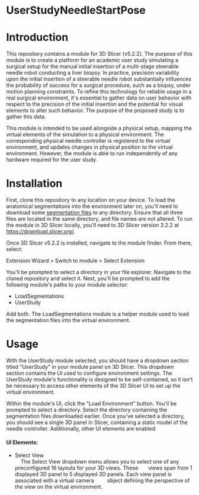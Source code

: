 # UserStudyNeedleStartPose

# Introduction
This repository contains a module for 3D Slicer (v5.2.2).
The purpose of this module is to create a platform for an academic user study 
simulating a surgical setup for the manual initial insertion of a multi-stage steerable needle robot 
conducting a liver biopsy. In practice, precision variability upon the initial insertion of a steerable needle 
robot substantially influences the probability of success for a surgical procedure, such as a biopsy, under motion 
planning constraints. To refine this technology for reliable usage in a real surgical environment, it's essential 
to gather data on user behavior with respect to the precision of the initial insertion and the potential for visual elements 
to alter such behavior. The purpose of the proposed study is to gather this data. 

This module is intended to be used alongside a physical setup, mapping the virtual elements of the simulation 
to a physical environment. The corresponding physical needle controller is registered to the virtual environment, 
and updates changes in physical position to the virtual environment. However, the module is able to run independently of
any hardware required for the user study.

# Installation
First, clone this repository to any location on your device.
To load the anatomical segmentations into the environment later on, you'll need to download some [segmentation files](https://drive.google.com/drive/folders/1-5JbVDJLhfWWK-OxQ-U0SFezlpGjRG-k?usp=sharing)
to any directory. Ensure that all three files are located in the same directory, and file names are not altered. 
To run the module in 3D Slicer locally, you'll need to 3D Slicer version 3.2.2 at https://download.slicer.org/.

Once 3D Slicer v5.2.2 is installed, navigate to the module finder.
From there, select:

Extension Wizard > Switch to module > Select Extension

You'll be prompted to select a directory in your file explorer. Navigate to the cloned repository and select it. Next, you'll be prompted to add the following module's paths to your module selector:
- LoadSegmentations 
- UserStudy

Add both. The LoadSegmentations module is a helper module used to load the segmentation files into the virtual environment.

# Usage

With the UserStudy module selected, you should have a dropdown section titled "UserStudy" in your module panel on 3D Slicer.
This dropdown section contains the UI used to configure environment settings. The UserStudy module's functionality is designed to be
self-contained, so it isn't be necessary to access other elements of the 3D Slicer UI to set up the virtual environment.

Within the module's UI, click the "Load Environment" button. You'll be prompted to select a directory. Select the directory containing
the segmentation files downloaded earlier. Once you've selected a directory, you should see a single 3D panel in Slicer, containing a static model
of the needle controller. Additionally, other UI elements are enabled.

#### UI Elements:
- Select View\
  &nbsp; &nbsp; The Select View dropdown menu allows you to select one of any preconfigured 16 layouts for your 3D views. These &nbsp; &nbsp; &nbsp; views span from 1 displayed 3D panel to 5 displayed 3D panels. Each view panel is associated with a virtual camera &nbsp; &nbsp; &nbsp; &nbsp; object defining the perspective of the view on the virtual environment.
